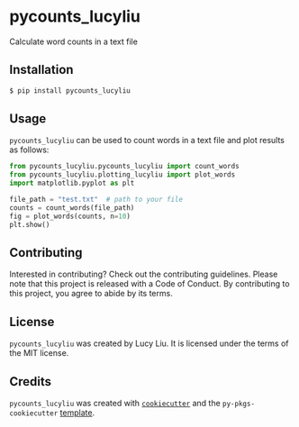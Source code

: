 # pycounts_lucyliu

Calculate word counts in a text file

## Installation

```bash
$ pip install pycounts_lucyliu
```

## Usage

`pycounts_lucyliu` can be used to count words in a text file and plot results
as follows:

```python
from pycounts_lucyliu.pycounts_lucyliu import count_words
from pycounts_lucyliu.plotting_lucyliu import plot_words
import matplotlib.pyplot as plt

file_path = "test.txt"  # path to your file
counts = count_words(file_path)
fig = plot_words(counts, n=10)
plt.show()
```

## Contributing

Interested in contributing? Check out the contributing guidelines. Please note that this project is released with a Code of Conduct. By contributing to this project, you agree to abide by its terms.

## License

`pycounts_lucyliu` was created by Lucy Liu. It is licensed under the terms of the MIT license.

## Credits

`pycounts_lucyliu` was created with [`cookiecutter`](https://cookiecutter.readthedocs.io/en/latest/) and the `py-pkgs-cookiecutter` [template](https://github.com/py-pkgs/py-pkgs-cookiecutter).
